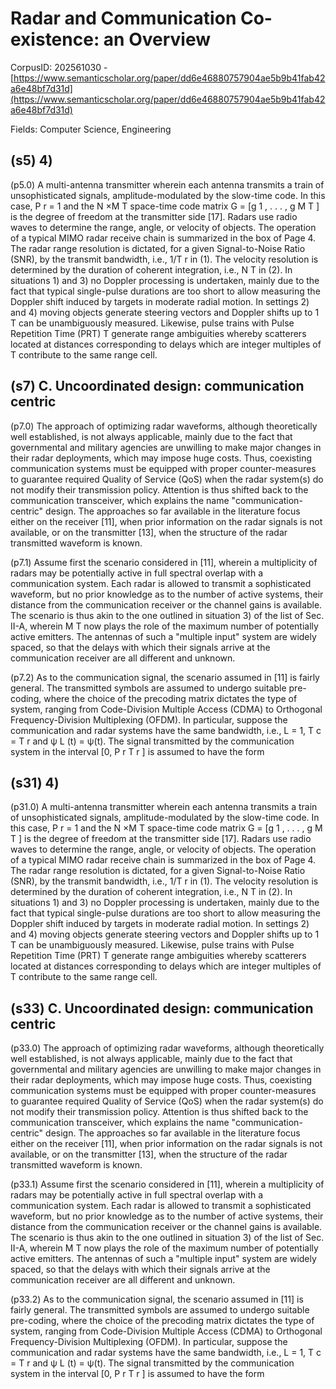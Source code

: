 # Radar and Communication Co-existence: an Overview

CorpusID: 202561030 - [https://www.semanticscholar.org/paper/dd6e46880757904ae5b9b41fab42a6e48bf7d31d](https://www.semanticscholar.org/paper/dd6e46880757904ae5b9b41fab42a6e48bf7d31d)

Fields: Computer Science, Engineering

## (s5) 4)
(p5.0) A multi-antenna transmitter wherein each antenna transmits a train of unsophisticated signals, amplitude-modulated by the slow-time code. In this case, P r = 1 and the N ×M T space-time code matrix G = [g 1 , . . . , g M T ] is the degree of freedom at the transmitter side [17]. Radars use radio waves to determine the range, angle, or velocity of objects. The operation of a typical MIMO radar receive chain is summarized in the box of Page 4. The radar range resolution is dictated, for a given Signal-to-Noise Ratio (SNR), by the transmit bandwidth, i.e., 1/T r in (1). The velocity resolution is determined by the duration of coherent integration, i.e., N T in (2). In situations 1) and 3) no Doppler processing is undertaken, mainly due to the fact that typical single-pulse durations are too short to allow measuring the Doppler shift induced by targets in moderate radial motion. In settings 2) and 4) moving objects generate steering vectors and Doppler shifts up to 1 T can be unambiguously measured. Likewise, pulse trains with Pulse Repetition Time (PRT) T generate range ambiguities whereby scatterers located at distances corresponding to delays which are integer multiples of T contribute to the same range cell.
## (s7) C. Uncoordinated design: communication centric
(p7.0) The approach of optimizing radar waveforms, although theoretically well established, is not always applicable, mainly due to the fact that governmental and military agencies are unwilling to make major changes in their radar deployments, which may impose huge costs. Thus, coexisting communication systems must be equipped with proper counter-measures to guarantee required Quality of Service (QoS) when the radar system(s) do not modify their transmission policy. Attention is thus shifted back to the communication transceiver, which explains the name "communication-centric" design. The approaches so far available in the literature focus either on the receiver [11], when prior information on the radar signals is not available, or on the transmitter [13], when the structure of the radar transmitted waveform is known.

(p7.1) Assume first the scenario considered in [11], wherein a multiplicity of radars may be potentially active in full spectral overlap with a communication system. Each radar is allowed to transmit a sophisticated waveform, but no prior knowledge as to the number of active systems, their distance from the communication receiver or the channel gains is available. The scenario is thus akin to the one outlined in situation 3) of the list of Sec. II-A, wherein M T now plays the role of the maximum number of potentially active emitters. The antennas of such a "multiple input" system are widely spaced, so that the delays with which their signals arrive at the communication receiver are all different and unknown.

(p7.2) As to the communication signal, the scenario assumed in [11] is fairly general. The transmitted symbols are assumed to undergo suitable pre-coding, where the choice of the precoding matrix dictates the type of system, ranging from Code-Division Multiple Access (CDMA) to Orthogonal Frequency-Division Multiplexing (OFDM). In particular, suppose the communication and radar systems have the same bandwidth, i.e., L = 1, T c = T r and ψ L (t) = ψ(t). The signal transmitted by the communication system in the interval [0, P r T r ] is assumed to have the form
## (s31) 4)
(p31.0) A multi-antenna transmitter wherein each antenna transmits a train of unsophisticated signals, amplitude-modulated by the slow-time code. In this case, P r = 1 and the N ×M T space-time code matrix G = [g 1 , . . . , g M T ] is the degree of freedom at the transmitter side [17]. Radars use radio waves to determine the range, angle, or velocity of objects. The operation of a typical MIMO radar receive chain is summarized in the box of Page 4. The radar range resolution is dictated, for a given Signal-to-Noise Ratio (SNR), by the transmit bandwidth, i.e., 1/T r in (1). The velocity resolution is determined by the duration of coherent integration, i.e., N T in (2). In situations 1) and 3) no Doppler processing is undertaken, mainly due to the fact that typical single-pulse durations are too short to allow measuring the Doppler shift induced by targets in moderate radial motion. In settings 2) and 4) moving objects generate steering vectors and Doppler shifts up to 1 T can be unambiguously measured. Likewise, pulse trains with Pulse Repetition Time (PRT) T generate range ambiguities whereby scatterers located at distances corresponding to delays which are integer multiples of T contribute to the same range cell.
## (s33) C. Uncoordinated design: communication centric
(p33.0) The approach of optimizing radar waveforms, although theoretically well established, is not always applicable, mainly due to the fact that governmental and military agencies are unwilling to make major changes in their radar deployments, which may impose huge costs. Thus, coexisting communication systems must be equipped with proper counter-measures to guarantee required Quality of Service (QoS) when the radar system(s) do not modify their transmission policy. Attention is thus shifted back to the communication transceiver, which explains the name "communication-centric" design. The approaches so far available in the literature focus either on the receiver [11], when prior information on the radar signals is not available, or on the transmitter [13], when the structure of the radar transmitted waveform is known.

(p33.1) Assume first the scenario considered in [11], wherein a multiplicity of radars may be potentially active in full spectral overlap with a communication system. Each radar is allowed to transmit a sophisticated waveform, but no prior knowledge as to the number of active systems, their distance from the communication receiver or the channel gains is available. The scenario is thus akin to the one outlined in situation 3) of the list of Sec. II-A, wherein M T now plays the role of the maximum number of potentially active emitters. The antennas of such a "multiple input" system are widely spaced, so that the delays with which their signals arrive at the communication receiver are all different and unknown.

(p33.2) As to the communication signal, the scenario assumed in [11] is fairly general. The transmitted symbols are assumed to undergo suitable pre-coding, where the choice of the precoding matrix dictates the type of system, ranging from Code-Division Multiple Access (CDMA) to Orthogonal Frequency-Division Multiplexing (OFDM). In particular, suppose the communication and radar systems have the same bandwidth, i.e., L = 1, T c = T r and ψ L (t) = ψ(t). The signal transmitted by the communication system in the interval [0, P r T r ] is assumed to have the form

